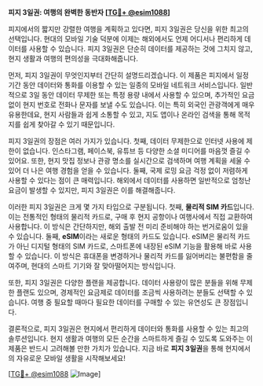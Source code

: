 **피지 3일권: 여행의 완벽한 동반자 [[TG💪+ @esim1088](https://t.me/s/esim1088)]**

피지에서의 짧지만 강렬한 여행을 계획하고 있다면, 피지 3일권은 당신을 위한 최고의 선택입니다. 현대의 모바일 기술 덕분에 이제는 해외에서도 언제 어디서나 편리하게 데이터를 사용할 수 있습니다. 피지 3일권은 단순히 데이터를 제공하는 것에 그치지 않고, 현지 생활과 여행의 편의성을 극대화해줍니다.

먼저, 피지 3일권이 무엇인지부터 간단히 설명드리겠습니다. 이 제품은 피지에서 일정 기간 동안 데이터와 통화를 이용할 수 있는 일종의 모바일 네트워크 서비스입니다. 일반적으로 3일 동안 데이터 무제한 또는 특정 용량 내에서 사용할 수 있으며, 추가적인 요금 없이 현지 번호로 전화나 문자를 보낼 수도 있습니다. 이는 특히 외국인 관광객에게 매우 유용한데요, 현지 사람들과 쉽게 소통할 수 있고, 지도 앱이나 온라인 검색을 통해 목적지를 쉽게 찾아갈 수 있기 때문입니다.

피지 3일권의 장점은 여러 가지가 있습니다. 첫째, 데이터 무제한으로 인터넷 사용에 제한이 없습니다. 인스타그램, 페이스북, 유튜브 등 다양한 소셜 미디어를 마음껏 즐길 수 있어요. 또한, 현지 맛집 정보나 관광 명소를 실시간으로 검색하며 여행 계획을 세울 수 있어 더 나은 여행 경험을 얻을 수 있습니다. 둘째, 국제 로밍 요금 걱정 없이 저렴하게 사용할 수 있다는 점이 큰 매력입니다. 해외에서 데이터를 사용하면 일반적으로 엄청난 요금이 발생할 수 있지만, 피지 3일권은 이를 해결해줍니다. 

이러한 피지 3일권은 크게 몇 가지 타입으로 구분됩니다. 첫째, **물리적 SIM 카드**입니다. 이는 전통적인 형태의 물리적 카드로, 구매 후 현지 공항이나 여행사에서 직접 교환하여 사용합니다. 이 방식은 간단하지만, 해외 출발 전 미리 준비해야 하는 번거로움이 있을 수 있습니다. 둘째, **eSIM**이라는 새로운 형태의 카드도 있습니다. eSIM은 물리적 카드가 아닌 디지털 형태의 SIM 카드로, 스마트폰에 내장된 eSIM 기능을 활용해 바로 사용할 수 있습니다. 이 방식은 휴대폰을 변경하거나 물리적 카드를 잃어버리는 불편함을 줄여주며, 현대의 스마트 기기와 잘 맞아떨어지는 방식입니다.

또한, 피지 3일권은 다양한 플랜을 제공합니다. 데이터 사용량이 많은 분들을 위해 무제한 플랜도 있으며, 경제적인 요금제로 데이터를 조금씩 사용하려는 분들도 선택할 수 있습니다. 여행 중 필요할 때마다 필요한 데이터를 구매할 수 있는 유연성도 큰 장점입니다.

결론적으로, 피지 3일권은 현지에서 편리하게 데이터와 통화를 사용할 수 있는 최고의 솔루션입니다. 현지 생활과 여행의 모든 순간을 스마트하게 즐길 수 있도록 도와주는 이 제품은 반드시 고려해볼 만한 가치가 있습니다. 지금 바로 **피지 3일권**을 통해 현지에서의 자유로운 모바일 생활을 시작해보세요! 

[[TG💪+ @esim1088](https://t.me/s/esim1088) ![Image](https://i.postimg.cc/Y0z9fWf4/image.png)]
